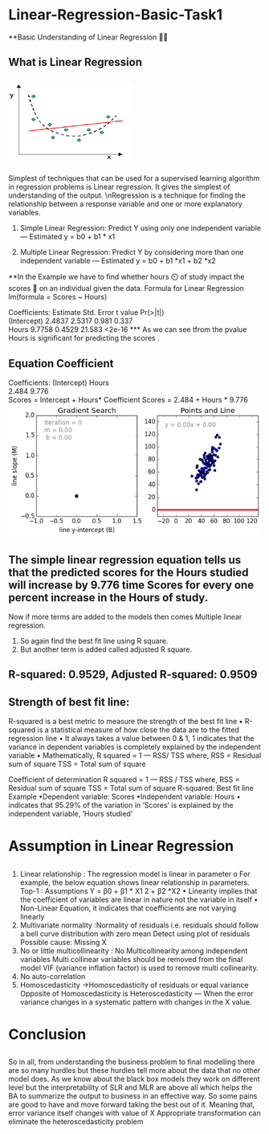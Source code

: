 # Linear-Regression-Basic-Task1
**Basic Understanding of Linear Regression 	:man_teacher:

## What is Linear Regression <h2> ![alt text](https://github.com/jaikushwaha7/Linear-Regression-Basic-Task1/blob/main/Image%201.png)
Simplest of techniques that can be used for a supervised learning algorithm in regression problems is Linear regression. It gives the simplest of understanding of the output.
\nRegression is a technique for finding the relationship between a response variable and one or more explanatory variables.
1. Simple Linear Regression: Predict Y using only one independent variable — Estimated y = b0 + b1 * x1

2. Multiple Linear Regression: Predict Y by considering more than one independent variable — Estimated y = b0 + b1 *x1 + b2 *x2

**In the Example we have to find whether hours :timer_clock: of study impact the scores :abacus: on an individual given the data.
Formula for Linear Regression
lm(formula = Scores ~ Hours)

Coefficients:
            Estimate Std. Error t value Pr(>|t|)    
(Intercept)   2.4837     2.5317   0.981    0.337    
Hours         9.7758     0.4529  21.583   <2e-16 ***
As we can see tfrom the pvalue Hours is significant for predicting the scores .

## Equation Coefficient
Coefficients:
(Intercept)        Hours  
      2.484        9.776  
Scores = Intercept + Hours* Coefficient
Scores = 2.484 + Hours * 9.776
![alt-text](https://github.com/jaikushwaha7/Linear-Regression-Basic-Task1/blob/main/LR_Visualization.gif)
## The simple linear regression equation tells us that the predicted scores for the Hours studied will increase by 9.776  time Scores for every one percent increase in the Hours of study.
Now if more terms are added to the models then comes Multiple linear regression. 
1. So again find the best fit line using R square. 
2. But another term is added called adjusted R square.

## R-squared:  0.9529,	Adjusted R-squared:  0.9509 

## Strength of best fit line:
R-squared is a best metric to measure the strength of the best fit line
• R-squared is a statistical measure of how close the data are to the fitted regression line
• It always takes a value between 0 & 1, 1 indicates that the variance in dependent variables is completely explained by the independent variable • Mathematically, R squared = 1 — RSS/ TSS where, RSS = Residual sum of square TSS = Total sum of square

Coefficient of determination
R squared = 1 — RSS / TSS where, RSS = Residual sum of square TSS = Total sum of square R-squared: Best fit line Example •Dependent variable: Scores •Independent variable: Hours
• indicates that 95.29% of the variation in ‘Scores’ is explained by the independent variable, ‘Hours studied'

# Assumption in Linear Regression<h2>
 1. Linear relationship : The regression model is linear in parameter o For example, the below equation shows linear relationship in parameters. Top-1 : Assumptions Y = β0 + β1 * X1 2 + β2 *X2 • Linearity implies that the coefficient of variables are linear in nature not the variable in itself • Non-Linear Equation, it indicates that coefficients are not varying linearly
 2. Multivariate normality :Normality of residuals i.e. residuals should follow a bell curve distribution with zero mean
Detect using plot of residuals
Possible cause: Missing X
 3. No or little multicollinearity : No Multicollinearity among independent variables
Multi collinear variables should be removed from the final model
VIF (variance inflation factor) is used to remove multi collinearity.
 4. No auto-correlation
 5. Homoscedasticity ->Homoscedasticity of residuals or equal variance
Opposite of Homoscedasticity is Heteroscedasticity — When the error variance changes in a systematic pattern with changes in the X value.
  
# Conclusion<h2>

So in all, from understanding the business problem to final modelling there are so many hurdles but these hurdles tell more about the data that no other model does. As we know about the black box models they work on different level but the interpretability of SLR and MLR are above all which helps the BA to summarize the output to business in an effective way. So some pains are good to have and move forward taking the best out of it.
Meaning that, error variance itself changes with value of X
Appropriate transformation can eliminate the heteroscedasticity problem
